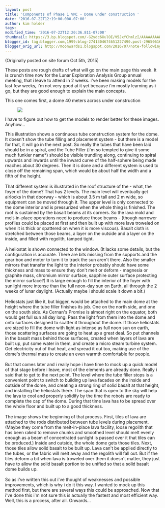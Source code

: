 ```yaml
---
layout: post
title: 'Components of Phase 1 VMC - Dome under construction '
date: '2016-07-22T12:19:00.000-07:00'
author: kim holder
tags:
modified_time: '2016-07-22T12:20:36.811-07:00'
thumbnail: https://3.bp.blogspot.com/-G2ydc6XulOE/V5JxYChmlzI/AAAAAAAAWFw/IrtAImq7nicKjTx8UBfzEVhnYGaJ9ccuwCK4B/s72-c/201510051724355612b2536b337.jpg
blogger_id: tag:blogger.com,1999:blog-2741304674651227490.post-2965061638899507006
blogger_orig_url: http://moonwards1.blogspot.com/2016/07/note-following-is-one-of-various-posts.html
---
```


(Originally posted on site forum Oct 5th, 2015)

These posts are rough drafts of what will go on the main page this week. It is crunch time now for the Lunar Exploration Analysis Group annual meeting, that i leave to attend in 2 weeks. I've been making models for the last few weeks, i'm not very good at it yet because i'm mostly learning as i go, but they are good enough to explain the main concepts.

This one comes first, a dome 40 meters across under construction

<figure><img  src="https://www.moonwards.com/img/early-dome.jpg" /></figure>

I have to figure out how to get the models to render better for these images. Anyhow...

This illustration shows a continuous tube construction system for the dome. It doesn't show the tube filling and placement system - but there is a model for that, it will go in the next post. So really the tubes that have been laid should be in a spiral, and the Tube Filler (i'm so tempted to give it some much funkier name*) should be visible trundling along, continuing to spiral upwards and inwards until the inward curve of the half-sphere being made reaches about 30 degrees. Then it is done and a different system is used to close off the remaining span, which would be about half the width and a fifth of the height.<br /><br />That different system is illustrated in the roof structure of the - what, the foyer of the dome? That has 2 levels. The main level will eventually get airlocks in that doorway - which is about 3.5 m tall and 2 m wide, so equipment can be moved through it. The upper level is only connected to the dome interior and is pressurized when the whole thing is finished. The roof is sustained by the basalt beams at its corners. So the lava mold and melt-in-place operations need to produce those beams - (though narrower profiles could be placed at first and then built up with more lava troweled on when it is thick or spattered on when it is more viscous). Basalt cloth is stretched between those beams, a layer on the outside and a layer on the inside, and filled with regolith, tamped tight.<br /><br />A heliostat is shown connected to the window. (It lacks some details, but the configuration is accurate. There are bits missing from the supports and the gear box and motor to turn it to track the sun aren't there. Also the smaller mirrors that transfer the light to the interior probably should have some thickness and mass to ensure they don't melt or deform - magnesia or graphite mass, chromium mirror surface, sapphire outer surface protecting the mirror surface?) It is large enough to fill the interior of the foyer with sunlight more intense than the full noon-day sun on Earth, all through the 2 weeks of lunar daylight. (Actually maybe i should scale it down a bit.)<br /><br />Heliostats just like it, but bigger, would be attached to the main dome at the height where the tube filler finishes its job. One on the north side, and one on the south side. As Cernan's Promise is almost right on the equator, both would get full sun all day long. Pass the light from them into the dome and onto surfaces designed to scatter it throughout the dome. If those heliostats are sized to fill the dome with light as intense as full noon sun on earth, those scattering surfaces are going to heat up a great deal. So put channels in the basalt mass behind those surfaces, created when layers of lava are built up, put some water in them, and create a micro steam turbine system. Get electricity out of that heat, and spread it out too, making use of the dome's thermal mass to create an even warmth comfortable for people.<br /><br />But that comes later and i really hope i have time to mock up a quick model of that stage before i leave, most of the elements are already done. Really i said that to get to the next point. The level where the tube filler stops is a convenient point to switch to building up lava facades on the inside and outside of the dome, and creating a strong ring of solid basalt at that height, and installing the heliostats there. The span that is open to the sky will help the lava to cool and properly solidify by the time the robots are ready to complete the cap of the dome. During that time lava has to be spread over the whole floor and built up to a good thickness.<br /><br />The image shows the beginning of that process. First, tiles of lava are attached to the rods distributed between tube levels during placement. (Maybe they come from the melt-in-place lava facility, loose regolith that has been raked to remove chunks and smoothed level should melt evenly enough as a beam of concentrated sunlight is passed over it that tiles can be produced.) Inside and outside, the whole dome gets those tiles. Next, those tiles allow solid basalt to be built up. Lava can't be applied directly to the tubes, or the fabric will melt away and the regolith will fall out. But if the tiles deform a bit when lava is troweled over them it doesn't matter, they just have to allow the solid basalt portion to be unified so that a solid basalt dome builds up.<br /><br />So as i've written this out i've thought of weaknesses and possible improvements, which is why i do it this way. I wanted to mock up this method first, but there are several ways this could be approached. Now that i've done this i'm not sure this is actually the fastest and most efficient way. Well, this is a process, after all. Onwards...

